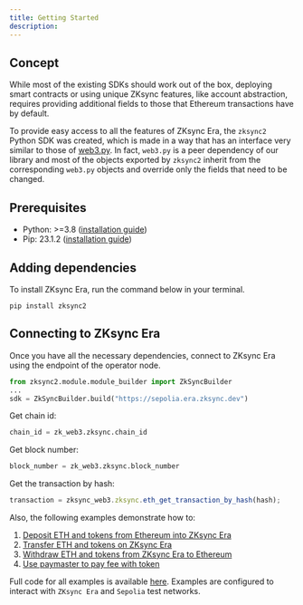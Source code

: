 ```yaml
---
title: Getting Started
description:
---
```


## Concept

While most of the existing SDKs should work out of the box, deploying smart contracts or using unique ZKsync features,
like account abstraction, requires providing additional fields to those that Ethereum transactions have by default.

To provide easy access to all the features of ZKsync Era, the `zksync2` Python SDK was created, which is made in a way
that has an interface very similar to those of [web3.py](https://web3py.readthedocs.io/en/latest/index.html).
In fact, `web3.py` is a peer dependency of our library and most of the objects exported by `zksync2` inherit
from the corresponding `web3.py` objects and override only the fields that need to be changed.

## Prerequisites

- Python: >=3.8 ([installation guide](https://www.python.org/downloads/))
- Pip: 23.1.2 ([installation guide](https://pip.pypa.io/en/stable/installation/))

## Adding dependencies

To install ZKsync Era, run the command below in your terminal.

```shell
pip install zksync2
```

## Connecting to ZKsync Era

Once you have all the necessary dependencies, connect to ZKsync Era using the endpoint of the operator node.

```python
from zksync2.module.module_builder import ZkSyncBuilder
...
sdk = ZkSyncBuilder.build("https://sepolia.era.zksync.dev")
```

Get chain id:

```python
chain_id = zk_web3.zksync.chain_id
```

Get block number:

```python
block_number = zk_web3.zksync.block_number
```

Get the transaction by hash:

```ts
transaction = zksync_web3.zksync.eth_get_transaction_by_hash(hash);
```

Also, the following examples demonstrate how to:

1. [Deposit ETH and tokens from Ethereum into ZKsync Era](https://github.com/zksync-sdk/zksync2-examples/blob/main/js/src/01_deposit.ts)
2. [Transfer ETH and tokens on ZKsync Era](https://github.com/zksync-sdk/zksync2-examples/blob/main/js/src/02_transfer.ts)
3. [Withdraw ETH and tokens from ZKsync Era to Ethereum](https://github.com/zksync-sdk/zksync2-examples/blob/main/js/src/04_withdraw.ts)
4. [Use paymaster to pay fee with token](https://github.com/zksync-sdk/zksync2-examples/blob/main/js/src/22_use_paymaster.ts)

Full code for all examples is available [here](https://github.com/zksync-sdk/zksync2-examples/tree/main/python).
Examples are configured to interact with `ZKsync Era` and `Sepolia` test networks.

